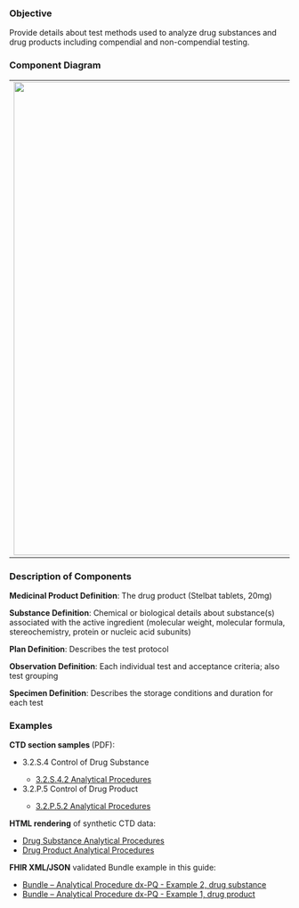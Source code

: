 ### Objective
Provide details about test methods used to analyze drug substances and drug products including compendial and non-compendial testing.

### Component Diagram
<table>
<tr><td><img src="analytical procedures.png" width="850"/></td></tr>
</table>
 
### Description of Components
**Medicinal Product Definition**: The drug product (Stelbat tablets, 20mg)

**Substance Definition**: Chemical or biological details about substance(s) associated with the active ingredient (molecular weight, molecular formula, stereochemistry, protein or nucleic acid subunits)

**Plan Definition**: Describes the test protocol

**Observation Definition**: Each individual test and acceptance criteria; also test grouping

**Specimen Definition**: Describes the storage conditions and duration for each test

### Examples
<html>
<body>
<p><b>CTD section samples </b> (PDF):</p>
<ul>
<li>3.2.S.4 Control of Drug Substance</li>
<ul><li><a href="https://github.com/HL7/uv-dx-pq/raw/master/input/examples-pdf/3.2.S.4.2_Analytical_Procedures-G1112-PSD-Method.pdf ">3.2.S.4.2 Analytical Procedures</a></li></ul>
<li>3.2.P.5 Control of Drug Product</li>
<ul><li><a href="https://github.com/HL7/uv-dx-pq/raw/master/input/examples-pdf/3.2.P.5.2_Analytical_Procedures-G1113-Assay-ID-Deg-Sample-Prep.pdf ">3.2.P.5.2 Analytical Procedures</a></li></ul>
</ul>
<p><b>HTML rendering</b> of synthetic CTD data:</p>
<ul><li><a href="anal_proc_rend_s.html">Drug Substance Analytical Procedures</a> </li>
<li><a href="anal_proc_rend_p.html">Drug Product Analytical Procedures</a> </li></ul>

<p><b>FHIR XML/JSON</b> validated Bundle example in this guide:</p>
<ul><li><a href="https://build.fhir.org/ig/HL7/uv-dx-pq/branches/master/Bundle-bundle-analytical-procedure-dxpq-ex2-sub.html">Bundle – Analytical Procedure dx-PQ - Example 2, drug substance</a></li>
<li><a href="https://build.fhir.org/ig/HL7/uv-dx-pq/branches/master/Bundle-bundle-analytical-procedure-dxpq-ex1-prod.html">Bundle – Analytical Procedure dx-PQ - Example 1, drug product</a></li>
</ul>
</body>
</html>